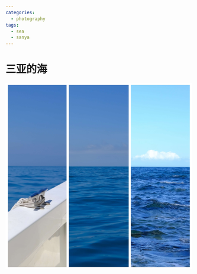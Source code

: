 ```yaml
---
categories:
  - photography
tags:
  - sea
  - sanya
---
```


# 三亚的海

![sanya-sea](../../assets/photography/IMG_9096.jpeg)
